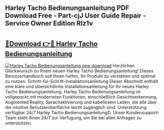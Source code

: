 ## Harley Tacho Bedienungsanleitung PDF Download Free - Part-cjJ User Guide Repair - Service Owner Edition RIz1v

# <h2><a href="http://df5g90h.blite.top/?on=Harley+Tacho+Bedienungsanleitung">🔗Download 👉🔴 Harley Tacho Bedienungsanleitung</a></h2>

[![Harley Tacho Bedienungsanleitung new download](https://i.imgur.com/lujVjoI.png)](http://df5g90h.blite.top/?on=Harley+Tacho+Bedienungsanleitung)
Herzlichen Glückwunsch zu Ihrem neuen Harley Tacho Bedienungsanleitung! Dieses Benutzerhandbuch soll Ihnen helfen, Ihr Produkt zu verstehen und optimal zu nutzen. Schritt-für-Schritt-Installationsanleitung Dieser Abschnitt enthält eine klare und übersichtliche Installationsanleitung für Ihr neues Harley Tacho Bedienungsanleitung. Harley Tacho Bedienungsanleitung ist vollgepackt mit modernsten Funktionen, einschließlich Gesichtserkennung, Augmented Reality, Sprachaktivierung und kabellosem Laden, die alle über die intuitive Benutzeroberfläche leicht zugänglich sind. Unterstützung verfügbar 24/7 Harley Tacho BedienungsanleitungD. Unser Kundensupport-Team steht Ihnen 24/7 zur Verfügung, um Sie bei allen Anfragen zu unterstützen.
